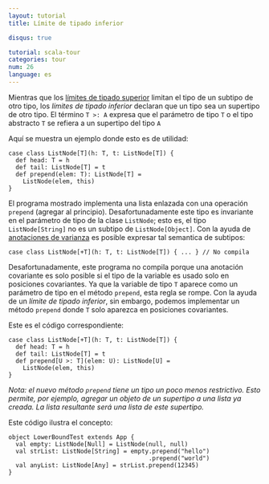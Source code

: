 ```yaml
---
layout: tutorial
title: Límite de tipado inferior

disqus: true

tutorial: scala-tour
categories: tour
num: 26
language: es
---
```


Mientras que los [límites de tipado superior](upper-type-bounds.html) limitan el tipo de un subtipo de otro tipo, los *límites de tipado inferior* declaran que un tipo sea un supertipo de otro tipo. El término `T >: A` expresa que el parámetro de tipo `T` o el tipo abstracto `T` se refiera a un supertipo del tipo `A`

Aquí se muestra un ejemplo donde esto es de utilidad:

    case class ListNode[T](h: T, t: ListNode[T]) {
      def head: T = h
      def tail: ListNode[T] = t
      def prepend(elem: T): ListNode[T] =
        ListNode(elem, this)
    }

El programa mostrado implementa una lista enlazada con una operación `prepend` (agregar al principio). Desafortunadamente este tipo es invariante en el parámetro de tipo de la clase `ListNode`; esto es, el tipo `ListNode[String]` no es un subtipo de `ListNode[Object]`. Con la ayuda de [anotaciones de varianza](variances.html) es posible expresar tal semantica de subtipos:

    case class ListNode[+T](h: T, t: ListNode[T]) { ... } // No compila

Desafortunadamente, este programa no compila porque una anotación covariante es solo posible si el tipo de la variable es usado solo en posiciones covariantes. Ya que la variable de tipo `T` aparece como un parámetro de tipo en el método `prepend`, esta regla se rompe. Con la ayuda de un *límite de tipado inferior*, sin embargo, podemos implementar un método `prepend` donde `T` solo aparezca en posiciones covariantes.

Este es el código correspondiente:

    case class ListNode[+T](h: T, t: ListNode[T]) {
      def head: T = h
      def tail: ListNode[T] = t
      def prepend[U >: T](elem: U): ListNode[U] =
        ListNode(elem, this)
    }

_Nota: el nuevo método `prepend` tiene un tipo un poco menos restrictivo. Esto permite, por ejemplo, agregar un objeto de un supertipo a una lista ya creada. La lista resultante será una lista de este supertipo._

Este código ilustra el concepto:

    object LowerBoundTest extends App {
      val empty: ListNode[Null] = ListNode(null, null)
      val strList: ListNode[String] = empty.prepend("hello")
                                           .prepend("world")
      val anyList: ListNode[Any] = strList.prepend(12345)
    }

